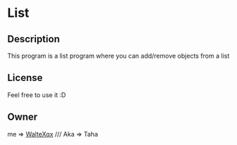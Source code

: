 # List
## Description
This program is a list program where you can add/remove objects from a list 

## License
Feel free to use it :D

## Owner
me => [WalteXqx](https://github.com/WalteXqx) /// Aka => Taha
